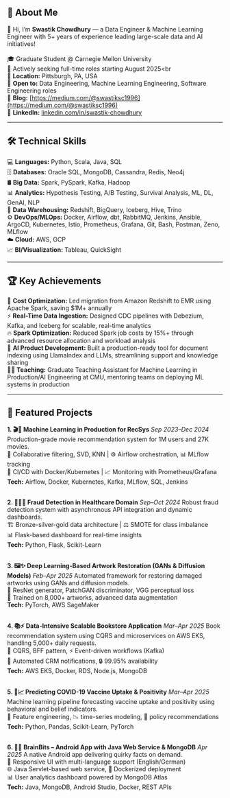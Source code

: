 ## 🚀 About Me
👋 Hi, I’m **Swastik Chowdhury** — a Data Engineer & Machine Learning Engineer with 5+ years of experience leading large-scale data and AI initiatives! <br><br>
🎓 Graduate Student @ Carnegie Mellon University<br>
🚀 Actively seeking full-time roles starting August 2025<br<br>
📍 **Location:** Pittsburgh, PA, USA <br>
💼 **Open to:** Data Engineering, Machine Learning Engineering, Software Engineering roles<br>
📝 **Blog:** [https://medium.com/@swastiksc1996](https://medium.com/@swastiksc1996)<br>
🔗 **LinkedIn:** [linkedin.com/in/swastik-chowdhury](https://linkedin.com/in/swastik-chowdhury)<br>

---

## 🛠️ Technical Skills
💻 **Languages:** Python, Scala, Java, SQL<br>
🗄️ **Databases:** Oracle SQL, MongoDB, Cassandra, Redis, Neo4j<br>
🛢️ **Big Data:** Spark, PySpark, Kafka, Hadoop<br>
📊 **Analytics:** Hypothesis Testing, A/B Testing, Survival Analysis, ML, DL, GenAI, NLP<br>
🏢 **Data Warehousing:** Redshift, BigQuery, Iceberg, Hive, Trino<br>
⚙️ **DevOps/MLOps:** Docker, Airflow, dbt, RabbitMQ, Jenkins, Ansible, ArgoCD, Kubernetes, Istio, Prometheus, Grafana, Git, Bash, Postman, Zeno, MLflow<br>
☁️ **Cloud:** AWS, GCP<br>
📈 **BI/Visualization:** Tableau, QuickSight<br>

---

## 🏆 Key Achievements
💸 **Cost Optimization:** Led migration from Amazon Redshift to EMR using Apache Spark, saving $1M+ annually<br>
⚡ **Real-Time Data Ingestion:** Designed CDC pipelines with Debezium, Kafka, and Iceberg for scalable, real-time analytics<br>
🔥 **Spark Optimization:** Reduced Spark job costs by 15%+ through advanced resource allocation and workload analysis<br>
🧠 **AI Product Development:** Built a production-ready tool for document indexing using LlamaIndex and LLMs, streamlining support and knowledge sharing<br>
👨‍🏫 **Teaching:** Graduate Teaching Assistant for Machine Learning in Production/AI Engineering at CMU, mentoring teams on deploying ML systems in production<br>

---

## 📂 Featured Projects
**1. 🎬🤖 Machine Learning in Production for RecSys**
*Sep 2023–Dec 2024*
Production-grade movie recommendation system for 1M users and 27K movies.<br>
🔄 Collaborative filtering, SVD, KNN | ⚙️ Airflow orchestration, 📊 MLflow tracking<br>
🐳 CI/CD with Docker/Kubernetes | 📈 Monitoring with Prometheus/Grafana<br>
**Tech:** Airflow, Docker, Kubernetes, Kafka, MLflow, SQL, Jenkins<br><br>

**2. 🏥🕵️‍♂️ Fraud Detection in Healthcare Domain**
*Sep–Oct 2024*
Robust fraud detection system with asynchronous API integration and dynamic dashboards.<br>
🏗️ Bronze-silver-gold data architecture | ⚖️ SMOTE for class imbalance<br>
📊 Flask-based dashboard for real-time insights<br>
**Tech:** Python, Flask, Scikit-Learn<br><br>

**3. 🖼️✨ Deep Learning-Based Artwork Restoration (GANs & Diffusion Models)**
*Feb–Apr 2025*
Automated framework for restoring damaged artworks using GANs and diffusion models.<br>
🧠 ResNet generator, PatchGAN discriminator, VGG perceptual loss<br>
🎨 Trained on 8,000+ artworks, advanced data augmentation<br>
**Tech:** PyTorch, AWS SageMaker<br><br>

**4. 📚⚡ Data-Intensive Scalable Bookstore Application**
*Mar–Apr 2025*
Book recommendation system using CQRS and microservices on AWS EKS, handling 5,000+ daily requests.<br>
🔄 CQRS, BFF pattern, ⚡ Event-driven workflows (Kafka)<br>
📧 Automated CRM notifications, 🔒 99.95% availability<br>
**Tech:** AWS EKS, Docker, RDS, Node.js, MongoDB<br><br>

**5. 💉📈 Predicting COVID-19 Vaccine Uptake & Positivity**
*Mar–Apr 2025*
Machine learning pipeline forecasting vaccine uptake and positivity using behavioral and belief indicators.<br>
🔬 Feature engineering, 📉 time-series modeling, 📝 policy recommendations<br>
**Tech:** Python, Pandas, Scikit-Learn, PyTorch<br><br>

**6. 📱🧠 BrainBits – Android App with Java Web Service & MongoDB**
*Apr 2025*
A native Android app delivering quirky facts on demand.<br>
🎨 Responsive UI with multi-language support (English/German)<br>
🌐 Java Servlet-based web service, 🐳 Dockerized deployment<br>
📊 User analytics dashboard powered by MongoDB Atlas<br>
**Tech:** Java, MongoDB, Android Studio, Docker, REST APIs

